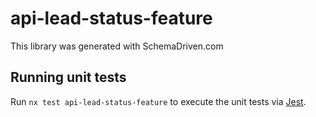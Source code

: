 
# api-lead-status-feature

This library was generated with SchemaDriven.com

## Running unit tests

Run `nx test api-lead-status-feature` to execute the unit tests via [Jest](https://jestjs.io).


